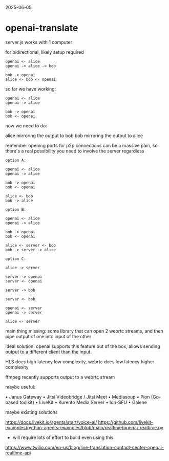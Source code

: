 2025-06-05

# openai-translate


server.js works with 1 computer

for bidirectional, likely setup required

```
openai <- alice
openai -> alice -> bob

bob -> openai
alice <- bob <- openai
```

so far we have working:

```
openai <- alice
openai -> alice

bob -> openai
bob <- openai
```

now we need to do:

alice mirroring the output to bob
bob mirroring the output to alice

remember opening ports for p2p connections can be a massive pain, so there's a real possibility you need to involve the server regardless

```
option A:

openai <- alice
openai -> alice

bob -> openai
bob <- openai

alice <- bob
bob -> alice

option B:

openai <- alice
openai -> alice

bob -> openai
bob <- openai

alice <- server <- bob
bob -> server -> alice

option C:

alice -> server

server -> openai 
server <- openai

server -> bob

server <- bob

openai <- server
openai -> server

alice <- server
```

main thing missing: some library that can open 2 webrtc streams, and then pipe output of one into input of the other

ideal solution: openai supports this feature out of the box, allows sending output to a different client than the input. 




HLS does high latency low complexity, webrtc does low latency higher complexity

ffmpeg recently supports output to a webrtc stream


maybe useful:

• Janus Gateway
• Jitsi Videobridge / Jitsi Meet
• Mediasoup
• Pion (Go-based toolkit)
• LiveKit
• Kurento Media Server
• Ion-SFU
• Galene



maybe existing solutions

https://docs.livekit.io/agents/start/voice-ai/
https://github.com/livekit-examples/python-agents-examples/blob/main/realtime/openai-realtime.py
 - will require lots of effort to build even using this


https://www.twilio.com/en-us/blog/live-translation-contact-center-openai-realtime-api








